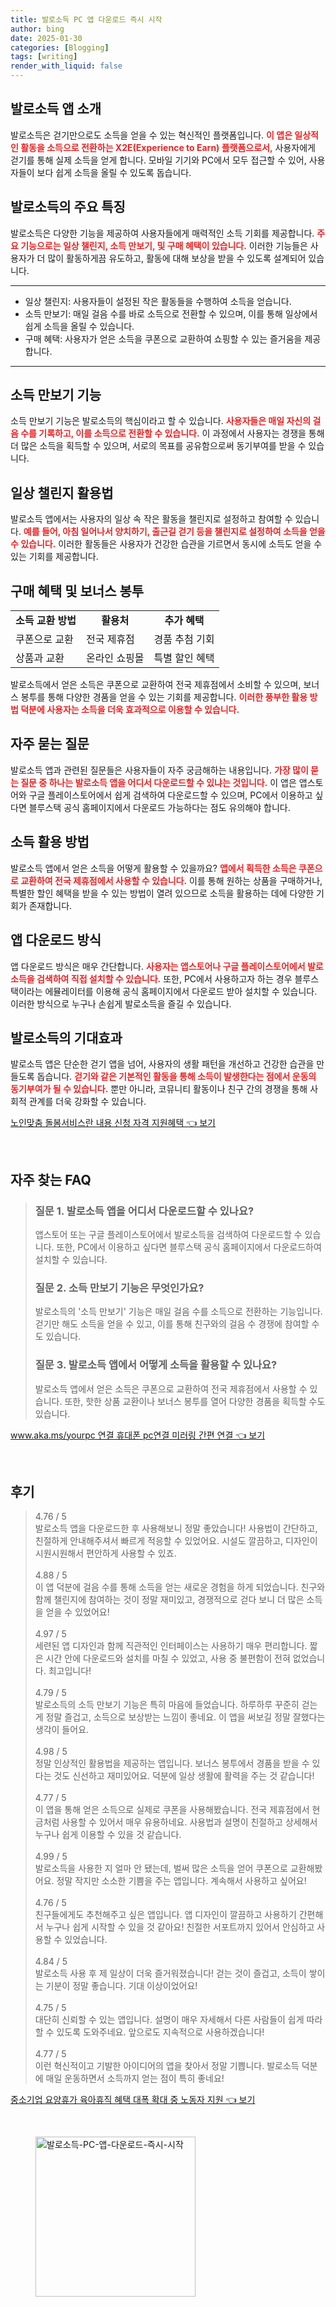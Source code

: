 ```yaml
---
title: 발로소득 PC 앱 다운로드 즉시 시작
author: bing
date: 2025-01-30
categories: [Blogging]
tags: [writing]
render_with_liquid: false
---
```



<h2 id='발로소득 소개'>발로소득 앱 소개</h2>

<p>발로소득은 걷기만으로도 소득을 얻을 수 있는 혁신적인 플랫폼입니다. <b><span style="color: #ee2323;">이 앱은 일상적인 활동을 소득으로 전환하는 X2E(Experience to Earn) 플랫폼으로서,<span></b> 사용자에게 걷기를 통해 실제 소득을 얻게 합니다. 모바일 기기와 PC에서 모두 접근할 수 있어, 사용자들이 보다 쉽게 소득을 올릴 수 있도록 돕습니다.</p>

<h2 id='발로소득의 주요 특징'>발로소득의 주요 특징</h2>

<p>발로소득은 다양한 기능을 제공하여 사용자들에게 매력적인 소득 기회를 제공합니다. <b><span style="color: #ee2323;">주요 기능으로는 일상 챌린지, 소득 만보기, 및 구매 혜택이 있습니다.</span></b> 이러한 기능들은 사용자가 더 많이 활동하게끔 유도하고, 활동에 대해 보상을 받을 수 있도록 설계되어 있습니다.</p>

<hr />

<ul>
    <li>일상 챌린지: 사용자들이 설정된 작은 활동들을 수행하여 소득을 얻습니다.</li>
    <li>소득 만보기: 매일 걸음 수를 바로 소득으로 전환할 수 있으며, 이를 통해 일상에서 쉽게 소득을 올릴 수 있습니다.</li>
    <li>구매 혜택: 사용자가 얻은 소득을 쿠폰으로 교환하여 쇼핑할 수 있는 즐거움을 제공합니다.</li>
</ul>

<hr />

<h2 id='소득 만보기 기능'>소득 만보기 기능</h2>

<p>소득 만보기 기능은 발로소득의 핵심이라고 할 수 있습니다. <b><span style="color: #ee2323;">사용자들은 매일 자신의 걸음 수를 기록하고, 이를 소득으로 전환할 수 있습니다.</span></b> 이 과정에서 사용자는 경쟁을 통해 더 많은 소득을 획득할 수 있으며, 서로의 목표를 공유함으로써 동기부여를 받을 수 있습니다.</p>

<h2 id='일상 챌린지 활용법'>일상 챌린지 활용법</h2>

<p>발로소득 앱에서는 사용자의 일상 속 작은 활동을 챌린지로 설정하고 참여할 수 있습니다. <b><span style="color: #ee2323;">예를 들어, 아침 일어나서 양치하기, 출근길 걷기 등을 챌린지로 설정하여 소득을 얻을 수 있습니다.</span></b> 이러한 활동들은 사용자가 건강한 습관을 기르면서 동시에 소득도 얻을 수 있는 기회를 제공합니다.</p>

<h2 id='구매 혜택 및 보너스 봉투'>구매 혜택 및 보너스 봉투</h2>

<table>
    <tr>
        <td style="text-align: center; height: 17px;"><b>소득 교환 방법</b></td>
        <td style="text-align: center; height: 17px;"><b>활용처</b></td>
        <td style="text-align: center; height: 17px;"><b>추가 혜택</b></td>
    </tr>
    <tr>
        <td>쿠폰으로 교환</td>
        <td>전국 제휴점</td>
        <td>경품 추첨 기회</td>
    </tr>
    <tr>
        <td>상품과 교환</td>
        <td>온라인 쇼핑몰</td>
        <td>특별 할인 혜택</td>
    </tr>
</table>

<p>발로소득에서 얻은 소득은 쿠폰으로 교환하여 전국 제휴점에서 소비할 수 있으며, 보너스 봉투를 통해 다양한 경품을 얻을 수 있는 기회를 제공합니다. <b><span style="color: #ee2323;">이러한 풍부한 활용 방법 덕분에 사용자는 소득을 더욱 효과적으로 이용할 수 있습니다.</span></b></p>

<h2 id='자주 묻는 질문'>자주 묻는 질문</h2>

<p>발로소득 앱과 관련된 질문들은 사용자들이 자주 궁금해하는 내용입니다. <b><span style="color: #ee2323;">가장 많이 묻는 질문 중 하나는 발로소득 앱을 어디서 다운로드할 수 있냐는 것입니다.</span></b> 이 앱은 앱스토어와 구글 플레이스토어에서 쉽게 검색하여 다운로드할 수 있으며, PC에서 이용하고 싶다면 블루스택 공식 홈페이지에서 다운로드 가능하다는 점도 유의해야 합니다.</p>

<h2 id='소득 활용 방법'>소득 활용 방법</h2>

<p>발로소득 앱에서 얻은 소득을 어떻게 활용할 수 있을까요? <b><span style="color: #ee2323;">앱에서 획득한 소득은 쿠폰으로 교환하여 전국 제휴점에서 사용할 수 있습니다.</span></b> 이를 통해 원하는 상품을 구매하거나, 특별한 할인 혜택을 받을 수 있는 방법이 열려 있으므로 소득을 활용하는 데에 다양한 기회가 존재합니다.</p>

<h2 id='앱 다운로드 방식'>앱 다운로드 방식</h2>

<p>앱 다운로드 방식은 매우 간단합니다. <b><span style="color: #ee2323;">사용자는 앱스토어나 구글 플레이스토어에서 발로소득을 검색하여 직접 설치할 수 있습니다.</span></b> 또한, PC에서 사용하고자 하는 경우 블루스택이라는 에뮬레이터를 이용해 공식 홈페이지에서 다운로드 받아 설치할 수 있습니다. 이러한 방식으로 누구나 손쉽게 발로소득을 즐길 수 있습니다.</p>

<h2 id='발로소득의 기대효과'>발로소득의 기대효과</h2>

<p>발로소득 앱은 단순한 걷기 앱을 넘어, 사용자의 생활 패턴을 개선하고 건강한 습관을 만들도록 돕습니다. <b><span style="color: #ee2323;">걷기와 같은 기본적인 활동을 통해 소득이 발생한다는 점에서 운동의 동기부여가 될 수 있습니다.</span></b> 뿐만 아니라, 코뮤니티 활동이나 친구 간의 경쟁을 통해 사회적 관계를 더욱 강화할 수 있습니다.</p>


<p><a class="click-button" title="노인맞춤 돌봄서비스란 내용 신청 자격 지원혜택" href="https://aptwhite.github.io/posts/%EB%85%B8%EC%9D%B8%EB%A7%9E%EC%B6%A4-%EB%8F%8C%EB%B4%84%EC%84%9C%EB%B9%84%EC%8A%A4%EB%9E%80-%EB%82%B4%EC%9A%A9-%EC%8B%A0%EC%B2%AD-%EC%9E%90%EA%B2%A9-%EC%A7%80%EC%9B%90%ED%98%9C%ED%83%9D/" rel="dofollow">노인맞춤 돌봄서비스란 내용 신청 자격 지원혜택 👈 보기</a></p><br>
<h2 id='자주_찾는_FAQ'>자주 찾는 FAQ</h2>
<div itemscope="" itemtype="https://schema.org/FAQPage"> 
<blockquote> 
<div itemscope="" itemprop="mainEntity" itemtype="https://schema.org/Question"> 
<h3 itemprop="name">질문 1. 발로소득 앱을 어디서 다운로드할 수 있나요?</h3> 
<div itemscope="" itemprop="acceptedAnswer" itemtype="https://schema.org/Answer"> 
<span itemprop="text"> 
<p>앱스토어 또는 구글 플레이스토어에서 발로소득을 검색하여 다운로드할 수 있습니다. 또한, PC에서 이용하고 싶다면 블루스택 공식 홈페이지에서 다운로드하여 설치할 수 있습니다.</p> 
</span> 
</div> 
</div> 
<div itemscope="" itemprop="mainEntity" itemtype="https://schema.org/Question"> 
<h3 itemprop="name">질문 2. 소득 만보기 기능은 무엇인가요?</h3> 
<div itemscope="" itemprop="acceptedAnswer" itemtype="https://schema.org/Answer"> 
<span itemprop="text"> 
<p>발로소득의 '소득 만보기' 기능은 매일 걸음 수를 소득으로 전환하는 기능입니다. 걷기만 해도 소득을 얻을 수 있고, 이를 통해 친구와의 걸음 수 경쟁에 참여할 수도 있습니다.</p> 
</span> 
</div> 
</div> 
<div itemscope="" itemprop="mainEntity" itemtype="https://schema.org/Question"> 
<h3 itemprop="name">질문 3. 발로소득 앱에서 어떻게 소득을 활용할 수 있나요?</h3> 
<div itemscope="" itemprop="acceptedAnswer" itemtype="https://schema.org/Answer"> 
<span itemprop="text"> 
<p>발로소득 앱에서 얻은 소득은 쿠폰으로 교환하여 전국 제휴점에서 사용할 수 있습니다. 또한, 핫한 상품 교환이나 보너스 봉투를 열어 다양한 경품을 획득할 수도 있습니다.</p> 
</span> 
</div> 
</div> 
</blockquote> 
</div>
<p><a class="click-button" title="www.aka.ms/yourpc 연결 휴대폰 pc연결 미러링 간편 연결" href="https://aptwhite.github.io/posts/www.aka.msyourpc-%EC%97%B0%EA%B2%B0-%ED%9C%B4%EB%8C%80%ED%8F%B0-pc%EC%97%B0%EA%B2%B0-%EB%AF%B8%EB%9F%AC%EB%A7%81-%EA%B0%84%ED%8E%B8-%EC%97%B0%EA%B2%B0/" rel="dofollow">www.aka.ms/yourpc 연결 휴대폰 pc연결 미러링 간편 연결 👈 보기</a></p><br>
<h2 id='후기'>후기</h2>
<div itemscope itemtype="https://schema.org/Product">
  <blockquote>
  <div itemprop="review" itemscope itemtype="https://schema.org/Review">
      <div itemprop="reviewRating" itemscope itemtype="https://schema.org/Rating"> <span itemprop="ratingValue">4.76</span> / <span itemprop="bestRating">5</span> </div>
      <span itemprop="reviewBody">발로소득 앱을 다운로드한 후 사용해보니 정말 좋았습니다! 사용법이 간단하고, 친절하게 안내해주셔서 빠르게 적응할 수 있었어요. 시설도 깔끔하고, 디자인이 시원시원해서 편안하게 사용할 수 있죠.</span>
  </div>
  <br>
  <div itemprop="review" itemscope itemtype="https://schema.org/Review">
      <div itemprop="reviewRating" itemscope itemtype="https://schema.org/Rating"> <span itemprop="ratingValue">4.88</span> / <span itemprop="bestRating">5</span> </div>
      <span itemprop="reviewBody">이 앱 덕분에 걸음 수를 통해 소득을 얻는 새로운 경험을 하게 되었습니다. 친구와 함께 챌린지에 참여하는 것이 정말 재미있고, 경쟁적으로 걷다 보니 더 많은 소득을 얻을 수 있었어요!</span>
  </div>
  <br>
  <div itemprop="review" itemscope itemtype="https://schema.org/Review">
      <div itemprop="reviewRating" itemscope itemtype="https://schema.org/Rating"> <span itemprop="ratingValue">4.97</span> / <span itemprop="bestRating">5</span> </div>
      <span itemprop="reviewBody">세련된 앱 디자인과 함께 직관적인 인터페이스는 사용하기 매우 편리합니다. 짧은 시간 안에 다운로드와 설치를 마칠 수 있었고, 사용 중 불편함이 전혀 없었습니다. 최고입니다!</span>
  </div>
  <br>
  <div itemprop="review" itemscope itemtype="https://schema.org/Review">
      <div itemprop="reviewRating" itemscope itemtype="https://schema.org/Rating"> <span itemprop="ratingValue">4.79</span> / <span itemprop="bestRating">5</span> </div>
      <span itemprop="reviewBody">발로소득의 소득 만보기 기능은 특히 마음에 들었습니다. 하루하루 꾸준히 걷는 게 정말 즐겁고, 소득으로 보상받는 느낌이 좋네요. 이 앱을 써보길 정말 잘했다는 생각이 들어요.</span>
  </div>
  <br>
  <div itemprop="review" itemscope itemtype="https://schema.org/Review">
      <div itemprop="reviewRating" itemscope itemtype="https://schema.org/Rating"> <span itemprop="ratingValue">4.98</span> / <span itemprop="bestRating">5</span> </div>
      <span itemprop="reviewBody">정말 인상적인 활용법을 제공하는 앱입니다. 보너스 봉투에서 경품을 받을 수 있다는 것도 신선하고 재미있어요. 덕분에 일상 생활에 활력을 주는 것 같습니다!</span>
  </div>
  <br>
  <div itemprop="review" itemscope itemtype="https://schema.org/Review">
      <div itemprop="reviewRating" itemscope itemtype="https://schema.org/Rating"> <span itemprop="ratingValue">4.77</span> / <span itemprop="bestRating">5</span> </div>
      <span itemprop="reviewBody">이 앱을 통해 얻은 소득으로 실제로 쿠폰을 사용해봤습니다. 전국 제휴점에서 현금처럼 사용할 수 있어서 매우 유용하네요. 사용법과 설명이 친절하고 상세해서 누구나 쉽게 이용할 수 있을 것 같습니다.</span>
  </div>
  <br>
  <div itemprop="review" itemscope itemtype="https://schema.org/Review">
      <div itemprop="reviewRating" itemscope itemtype="https://schema.org/Rating"> <span itemprop="ratingValue">4.99</span> / <span itemprop="bestRating">5</span> </div>
      <span itemprop="reviewBody">발로소득을 사용한 지 얼마 안 됐는데, 벌써 많은 소득을 얻어 쿠폰으로 교환해봤어요. 정말 작지만 소소한 기쁨을 주는 앱입니다. 계속해서 사용하고 싶어요!</span>
  </div>
  <br>
  <div itemprop="review" itemscope itemtype="https://schema.org/Review">
      <div itemprop="reviewRating" itemscope itemtype="https://schema.org/Rating"> <span itemprop="ratingValue">4.76</span> / <span itemprop="bestRating">5</span> </div>
      <span itemprop="reviewBody">친구들에게도 추천해주고 싶은 앱입니다. 앱 디자인이 깔끔하고 사용하기 간편해서 누구나 쉽게 시작할 수 있을 것 같아요! 친절한 서포트까지 있어서 안심하고 사용할 수 있었습니다.</span>
  </div>
  <br>
  <div itemprop="review" itemscope itemtype="https://schema.org/Review">
      <div itemprop="reviewRating" itemscope itemtype="https://schema.org/Rating"> <span itemprop="ratingValue">4.84</span> / <span itemprop="bestRating">5</span> </div>
      <span itemprop="reviewBody">발로소득 사용 후 제 일상이 더욱 즐거워졌습니다! 걷는 것이 즐겁고, 소득이 쌓이는 기분이 정말 좋습니다. 기대 이상이었어요!</span>
  </div>
  <br>
  <div itemprop="review" itemscope itemtype="https://schema.org/Review">
      <div itemprop="reviewRating" itemscope itemtype="https://schema.org/Rating"> <span itemprop="ratingValue">4.75</span> / <span itemprop="bestRating">5</span> </div>
      <span itemprop="reviewBody">대단히 신뢰할 수 있는 앱입니다. 설명이 매우 자세해서 다른 사람들이 쉽게 따라할 수 있도록 도와주네요. 앞으로도 지속적으로 사용하겠습니다!</span>
  </div>
  <br>
  <div itemprop="review" itemscope itemtype="https://schema.org/Review">
      <div itemprop="reviewRating" itemscope itemtype="https://schema.org/Rating"> <span itemprop="ratingValue">4.77</span> / <span itemprop="bestRating">5</span> </div>
      <span itemprop="reviewBody">이런 혁신적이고 기발한 아이디어의 앱을 찾아서 정말 기쁩니다. 발로소득 덕분에 매일 운동하면서 소득까지 얻는 점이 특히 좋네요!</span>
  </div>
  </blockquote>
</div>
<p><a class="click-button" title="중소기업 요양휴가 육아휴직 혜택 대폭 확대 중 노동자 지원" href="https://aptwhite.github.io/posts/%EC%A4%91%EC%86%8C%EA%B8%B0%EC%97%85-%EC%9A%94%EC%96%91%ED%9C%B4%EA%B0%80-%EC%9C%A1%EC%95%84%ED%9C%B4%EC%A7%81-%ED%98%9C%ED%83%9D-%EB%8C%80%ED%8F%AD-%ED%99%95%EB%8C%80-%EC%A4%91-%EB%85%B8%EB%8F%99%EC%9E%90-%EC%A7%80%EC%9B%90/" rel="dofollow">중소기업 요양휴가 육아휴직 혜택 대폭 확대 중 노동자 지원 👈 보기</a></p><br>
<figure class="image"><img src="https://aptwhite.github.io/assets/img/thumbnail/발로소득-PC-앱-다운로드-즉시-시작.webp" alt="발로소득-PC-앱-다운로드-즉시-시작" width="256" height="256"></figure>